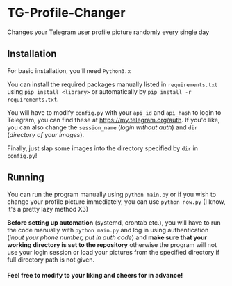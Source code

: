 # TG-Profile-Changer
Changes your Telegram user profile picture randomly every single day

## Installation
For basic installation, you'll need `Python3.x`

You can install the required packages manually listed in `requirements.txt` using ```pip install <library>``` or automatically by ```pip install -r requirements.txt```.

You will have to modify `config.py` with your `api_id` and `api_hash` to login to Telegram, you can find these at https://my.telegram.org/auth. If you'd like, you can also change the `session_name` (*login without auth*) and `dir` (*directory of your images*).

Finally, just slap some images into the directory specified by `dir` in `config.py`!

## Running
You can run the program manually using ```python main.py``` or if you wish to change your profile picture immediately, you can use ```python now.py``` (I know, it's a pretty lazy method X3)

**Before setting up automation** (systemd, crontab etc.), you will have to run the code manually with ```python main.py``` and log in using authentication (*input your phone number, put in auth code*) and **make sure that your working directory is set to the repository** otherwise the program will not use your login session or load your pictures from the specified directory if full directory path is not given.

#### Feel free to modify to your liking and cheers for in advance!
